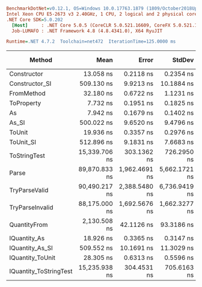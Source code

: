 ``` ini

BenchmarkDotNet=v0.12.1, OS=Windows 10.0.17763.1879 (1809/October2018Update/Redstone5)
Intel Xeon CPU E5-2673 v3 2.40GHz, 1 CPU, 2 logical and 2 physical cores
.NET Core SDK=5.0.202
  [Host]     : .NET Core 5.0.5 (CoreCLR 5.0.521.16609, CoreFX 5.0.521.16609), X64 RyuJIT
  Job-LUMAFO : .NET Framework 4.8 (4.8.4341.0), X64 RyuJIT

Runtime=.NET 4.7.2  Toolchain=net472  IterationTime=125.0000 ms  

```
|                 Method |          Mean |         Error |        StdDev |        Median |  Gen 0 | Gen 1 | Gen 2 | Allocated |
|----------------------- |--------------:|--------------:|--------------:|--------------:|-------:|------:|------:|----------:|
|            Constructor |     13.058 ns |     0.2118 ns |     0.2354 ns |     13.017 ns |      - |     - |     - |         - |
|         Constructor_SI |    509.130 ns |     9.9213 ns |    10.1884 ns |    506.664 ns | 0.0244 |     - |     - |     201 B |
|             FromMethod |     32.180 ns |     0.6722 ns |     1.1231 ns |     31.966 ns |      - |     - |     - |         - |
|             ToProperty |      7.732 ns |     0.1951 ns |     0.1825 ns |      7.700 ns |      - |     - |     - |         - |
|                     As |      7.942 ns |     0.1679 ns |     0.1402 ns |      7.904 ns |      - |     - |     - |         - |
|                  As_SI |    500.022 ns |     9.6520 ns |     9.4796 ns |    497.068 ns | 0.0241 |     - |     - |     201 B |
|                 ToUnit |     19.936 ns |     0.3357 ns |     0.2976 ns |     19.896 ns |      - |     - |     - |         - |
|              ToUnit_SI |    512.896 ns |     9.1831 ns |     7.6683 ns |    510.931 ns | 0.0247 |     - |     - |     201 B |
|           ToStringTest | 15,339.706 ns |   303.1362 ns |   726.2950 ns | 15,050.000 ns |      - |     - |     - |    8192 B |
|                  Parse | 89,870.833 ns | 1,962.4691 ns | 5,662.1721 ns | 86,300.000 ns |      - |     - |     - |   57344 B |
|          TryParseValid | 90,490.217 ns | 2,388.5480 ns | 6,736.9419 ns | 87,600.000 ns |      - |     - |     - |   57344 B |
|        TryParseInvalid | 88,175.000 ns | 1,692.5676 ns | 1,662.3277 ns | 88,000.000 ns |      - |     - |     - |   57344 B |
|           QuantityFrom |  2,130.508 ns |    42.1126 ns |    93.3186 ns |  2,100.000 ns |      - |     - |     - |    8192 B |
|           IQuantity_As |     18.926 ns |     0.3365 ns |     0.3147 ns |     18.812 ns | 0.0035 |     - |     - |      24 B |
|        IQuantity_As_SI |    509.552 ns |    10.1691 ns |    11.3029 ns |    505.852 ns | 0.0242 |     - |     - |     201 B |
|       IQuantity_ToUnit |     28.305 ns |     0.6313 ns |     0.5596 ns |     28.090 ns | 0.0084 |     - |     - |      56 B |
| IQuantity_ToStringTest | 15,235.938 ns |   304.4531 ns |   705.6163 ns | 15,000.000 ns |      - |     - |     - |    8192 B |
